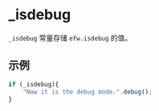 # _isdebug

`_isdebug` 常量存储 `efw.isdebug` 的值。

## 示例

```javascript
if (_isdebug){
    "Now it is the debug mode.".debug();
}
```
